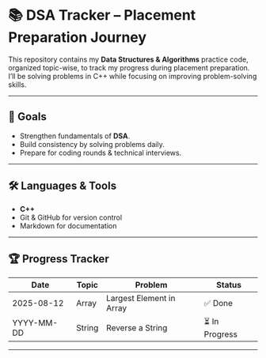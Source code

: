 # 📚 DSA Tracker – Placement Preparation Journey

This repository contains my **Data Structures & Algorithms** practice code, organized topic-wise, to track my progress during placement preparation.  
I’ll be solving problems in C++ while focusing on improving problem-solving skills.

---

## 🎯 Goals

- Strengthen fundamentals of **DSA**.
- Build consistency by solving problems daily.
- Prepare for coding rounds & technical interviews.

---

## 🛠 Languages & Tools

- **C++**
- Git & GitHub for version control
- Markdown for documentation

---

## 🏆 Progress Tracker

| Date       | Topic   | Problem                       | Status   |
|------------|---------|-------------------------------|----------|
| 2025-08-12 | Array   | Largest Element in Array       | ✅ Done  |
| YYYY-MM-DD | String  | Reverse a String               | ⏳ In Progress |

---

